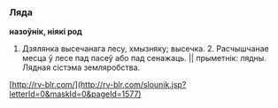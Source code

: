 ### Ляда
**назоўнік, ніякі род**

1. Дзялянка высечанага лесу, хмызняку; высечка. 2. Расчышчанае месца ў лесе пад пасеў або пад сенажаць. || прыметнік: лядны. Лядная сістэма земляробства.

<a rel="author">[http://rv-blr.com/](http://rv-blr.com/slounik.jsp?letterId=0&maskId=0&pageId=1577)</a>
